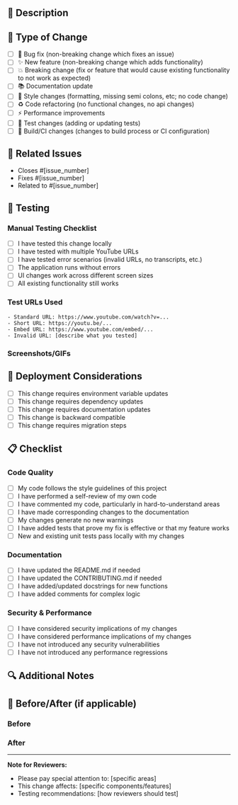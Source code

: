 ## 📝 Description
<!-- Provide a brief description of the changes in this PR -->

## 🔄 Type of Change
<!-- Mark the relevant option with an "x" -->
- [ ] 🐛 Bug fix (non-breaking change which fixes an issue)
- [ ] ✨ New feature (non-breaking change which adds functionality)
- [ ] 💥 Breaking change (fix or feature that would cause existing functionality to not work as expected)
- [ ] 📚 Documentation update
- [ ] 🎨 Style changes (formatting, missing semi colons, etc; no code change)
- [ ] ♻️ Code refactoring (no functional changes, no api changes)
- [ ] ⚡ Performance improvements
- [ ] 🧪 Test changes (adding or updating tests)
- [ ] 🔧 Build/CI changes (changes to build process or CI configuration)

## 🔗 Related Issues
<!-- Link to the issue this PR addresses -->
- Closes #[issue_number]
- Fixes #[issue_number]
- Related to #[issue_number]

## 🧪 Testing
<!-- Describe the testing you've done -->

### Manual Testing Checklist
- [ ] I have tested this change locally
- [ ] I have tested with multiple YouTube URLs
- [ ] I have tested error scenarios (invalid URLs, no transcripts, etc.)
- [ ] The application runs without errors
- [ ] UI changes work across different screen sizes
- [ ] All existing functionality still works

### Test URLs Used
<!-- List the YouTube URLs you used for testing -->
```
- Standard URL: https://www.youtube.com/watch?v=...
- Short URL: https://youtu.be/...
- Embed URL: https://www.youtube.com/embed/...
- Invalid URL: [describe what you tested]
```

### Screenshots/GIFs
<!-- If UI changes, add screenshots or GIFs showing the changes -->

## 🚀 Deployment Considerations
<!-- Any considerations for deployment -->
- [ ] This change requires environment variable updates
- [ ] This change requires dependency updates
- [ ] This change requires documentation updates
- [ ] This change is backward compatible
- [ ] This change requires migration steps

## 📋 Checklist
<!-- Mark completed items with an "x" -->

### Code Quality
- [ ] My code follows the style guidelines of this project
- [ ] I have performed a self-review of my own code
- [ ] I have commented my code, particularly in hard-to-understand areas
- [ ] I have made corresponding changes to the documentation
- [ ] My changes generate no new warnings
- [ ] I have added tests that prove my fix is effective or that my feature works
- [ ] New and existing unit tests pass locally with my changes

### Documentation
- [ ] I have updated the README.md if needed
- [ ] I have updated the CONTRIBUTING.md if needed
- [ ] I have added/updated docstrings for new functions
- [ ] I have added comments for complex logic

### Security & Performance
- [ ] I have considered security implications of my changes
- [ ] I have considered performance implications of my changes
- [ ] I have not introduced any security vulnerabilities
- [ ] I have not introduced any performance regressions

## 🔍 Additional Notes
<!-- Any additional information, considerations, or notes for reviewers -->

## 📸 Before/After (if applicable)
<!-- For UI changes, show before and after screenshots -->

### Before
<!-- Screenshot or description of current behavior -->

### After
<!-- Screenshot or description of new behavior -->

---

**Note for Reviewers:**
<!-- Any specific areas you'd like reviewers to focus on -->
- Please pay special attention to: [specific areas]
- This change affects: [specific components/features]
- Testing recommendations: [how reviewers should test]